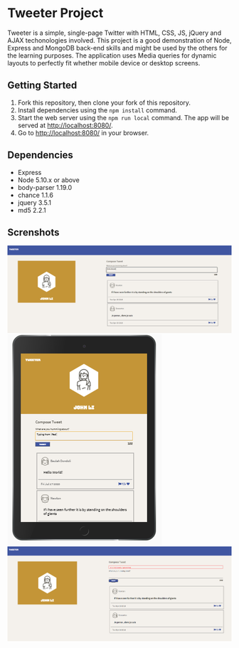 # Tweeter Project

Tweeter is a simple, single-page Twitter with HTML, CSS, JS, jQuery and AJAX techonologies involved.
This project is a good demonstration of Node, Express and MongoDB back-end skills and might be used by the others for the learning purposes.
The application uses Media queries for dynamic layouts to perfectly fit whether mobile device or desktop screens. 

## Getting Started

1. Fork this repository, then clone your fork of this repository.
2. Install dependencies using the `npm install` command.
3. Start the web server using the `npm run local` command. The app will be served at <http://localhost:8080/>.
4. Go to <http://localhost:8080/> in your browser.

## Dependencies
- Express
- Node 5.10.x or above
- body-parser 1.19.0
- chance 1.1.6
- jquery 3.5.1
- md5 2.2.1

## Screnshots
!["screenshot of Desktop Layout"](https://github.com/MargaritaSt/tweeter/blob/master/Docs/DesktopLayout.PNG?raw=true)
!["screenshot of Mobile Device Layout"](https://github.com/MargaritaSt/tweeter/blob/master/Docs/MobileLayout.PNG?raw=true)
!["screenshot of TextBox validation"](https://github.com/MargaritaSt/tweeter/blob/master/Docs/DesktopLayout-TextBoxValidation.PNG?raw=true)
